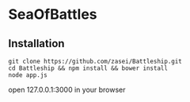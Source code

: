 # SeaOfBattles

## Installation

    git clone https://github.com/zasei/Battleship.git
    cd Battleship && npm install && bower install
    node app.js
    
  open 127.0.0.1:3000 in your browser

